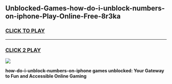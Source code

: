
## Unblocked-Games-how-do-i-unblock-numbers-on-iphone-Play-Online-Free-8r3ka
<h3>
<a href="https://premium76.site?title=how-do-i-unblock-numbers-on-iphone&ref=26A">CLICK TO PLAY</a></h3>
<hr>

<h3>
<a href="https://premium76.site?title=how-do-i-unblock-numbers-on-iphone&ref=26A">CLICK 2 PLAY</a>
  
</h3>

<a href="https://premium76.site?title=how-do-i-unblock-numbers-on-iphone&ref=26A"><img src="https://clearcache.store/games.png"></a>


**how-do-i-unblock-numbers-on-iphone games unblocked: Your Gateway to Fun and Accessible Online Gaming**

